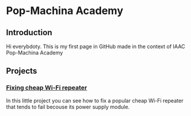 # Pop-Machina Academy
## Introduction
Hi everybdoty.  This is my first page in GitHub made in the context of IAAC Pop-Machina Academy
## Projects
### <a href="./fixing-wifi-repeater/index.html">Fixing cheap Wi-Fi repeater</a>
In this little project you can see how to fix a popular cheap Wi-Fi repeater that tends to fail becouse its power supply module.

